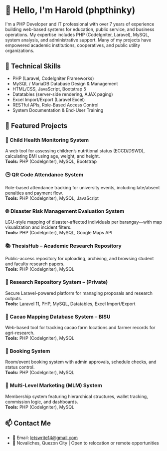 # 👋 Hello, I'm Harold (phpthinky)

I'm a PHP Developer and IT professional with over 7 years of experience building web-based systems for education, public service, and business operations. My expertise includes PHP (CodeIgniter, Laravel), MySQL, system analysis, and administrative support. Many of my projects have empowered academic institutions, cooperatives, and public utility organizations.

## 🔧 Technical Skills
- PHP (Laravel, CodeIgniter Frameworks)
- MySQL / MariaDB Database Design & Management
- HTML/CSS, JavaScript, Bootstrap 5
- Datatables (server-side rendering, AJAX paging)
- Excel Import/Export (Laravel Excel)
- RESTful APIs, Role-Based Access Control
- System Documentation & End-User Training

## 📌 Featured Projects

### 🎯 Child Health Monitoring System  
A web tool for assessing children’s nutritional status (ECCD/DSWD), calculating BMI using age, weight, and height.  
**Tools:** PHP (CodeIgniter), MySQL, Bootstrap

### 🕒 QR Code Attendance System  
Role-based attendance tracking for university events, including late/absent penalties and payment flow.  
**Tools:** PHP (CodeIgniter), MySQL, JavaScript

### 🌐 Disaster Risk Management Evaluation System  
LGU-style mapping of disaster-affected individuals per barangay—with map visualization and incident filters.  
**Tools:** PHP (CodeIgniter), MySQL, Google Maps API

### 📚 ThesisHub – Academic Research Repository  
Public-access repository for uploading, archiving, and browsing student and faculty research papers.  
**Tools:** PHP (CodeIgniter), MySQL

### 🧭 Research Repository System – (Private)  
Secure Laravel-powered platform for managing proposals and research outputs.  
**Tools:** Laravel 11, PHP, MySQL, Datatables, Excel Import/Export  

### 🌱 Cacao Mapping Database System – BISU  
Web-based tool for tracking cacao farm locations and farmer records for agri-research.  
**Tools:** PHP (CodeIgniter), MySQL

### 📅 Booking System  
Room/event booking system with admin approvals, schedule checks, and status control.  
**Tools:** PHP (CodeIgniter), MySQL

### 💼 Multi-Level Marketing (MLM) System  
Membership system featuring hierarchical structures, wallet tracking, commission logic, and dashboards.  
**Tools:** PHP (CodeIgniter), MySQL

## 📫 Contact Me
- 📧 Email: letswrite14@gmail.com  
- 📍 Novaliches, Quezon City | Open to relocation or remote opportunities
